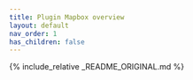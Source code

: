 ```yaml
---
title: Plugin Mapbox overview
layout: default
nav_order: 1
has_children: false
---
```


{% include_relative _README_ORIGINAL.md %}
